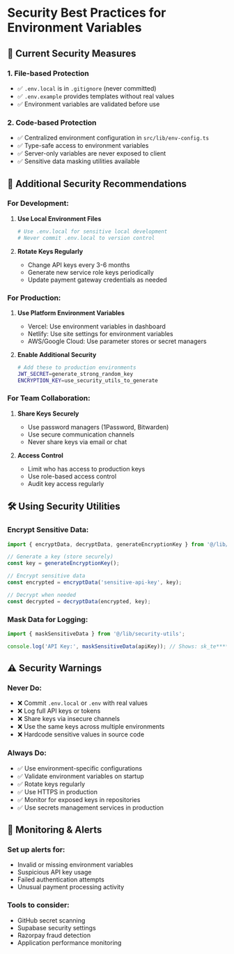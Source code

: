 # Security Best Practices for Environment Variables

## 🔐 Current Security Measures

### 1. File-based Protection
- ✅ `.env.local` is in `.gitignore` (never committed)
- ✅ `.env.example` provides templates without real values
- ✅ Environment variables are validated before use

### 2. Code-based Protection
- ✅ Centralized environment configuration in `src/lib/env-config.ts`
- ✅ Type-safe access to environment variables
- ✅ Server-only variables are never exposed to client
- ✅ Sensitive data masking utilities available

## 🚀 Additional Security Recommendations

### For Development:
1. **Use Local Environment Files**
   ```bash
   # Use .env.local for sensitive local development
   # Never commit .env.local to version control
   ```

2. **Rotate Keys Regularly**
   - Change API keys every 3-6 months
   - Generate new service role keys periodically
   - Update payment gateway credentials as needed

### For Production:
1. **Use Platform Environment Variables**
   - Vercel: Use environment variables in dashboard
   - Netlify: Use site settings for environment variables
   - AWS/Google Cloud: Use parameter stores or secret managers

2. **Enable Additional Security**
   ```bash
   # Add these to production environments
   JWT_SECRET=generate_strong_random_key
   ENCRYPTION_KEY=use_security_utils_to_generate
   ```

### For Team Collaboration:
1. **Share Keys Securely**
   - Use password managers (1Password, Bitwarden)
   - Use secure communication channels
   - Never share keys via email or chat

2. **Access Control**
   - Limit who has access to production keys
   - Use role-based access control
   - Audit key access regularly

## 🛠 Using Security Utilities

### Encrypt Sensitive Data:
```typescript
import { encryptData, decryptData, generateEncryptionKey } from '@/lib/security-utils';

// Generate a key (store securely)
const key = generateEncryptionKey();

// Encrypt sensitive data
const encrypted = encryptData('sensitive-api-key', key);

// Decrypt when needed
const decrypted = decryptData(encrypted, key);
```

### Mask Data for Logging:
```typescript
import { maskSensitiveData } from '@/lib/security-utils';

console.log('API Key:', maskSensitiveData(apiKey)); // Shows: sk_te****key123
```

## ⚠️ Security Warnings

### Never Do:
- ❌ Commit `.env.local` or `.env` with real values
- ❌ Log full API keys or tokens
- ❌ Share keys via insecure channels
- ❌ Use the same keys across multiple environments
- ❌ Hardcode sensitive values in source code

### Always Do:
- ✅ Use environment-specific configurations
- ✅ Validate environment variables on startup
- ✅ Rotate keys regularly
- ✅ Use HTTPS in production
- ✅ Monitor for exposed keys in repositories
- ✅ Use secrets management services in production

## 🔧 Monitoring & Alerts

### Set up alerts for:
- Invalid or missing environment variables
- Suspicious API key usage
- Failed authentication attempts
- Unusual payment processing activity

### Tools to consider:
- GitHub secret scanning
- Supabase security settings
- Razorpay fraud detection
- Application performance monitoring